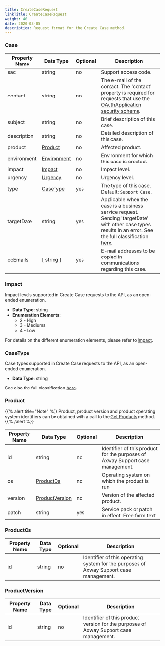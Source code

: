```yaml
---
title: CreateCaseRequest
linkTitle: CreateCaseRequest
weight: 40
date: 2020-03-05
description: Request format for the Create Case method.
---
```


### Case

| Property Name | Data Type                     | Optional | Description |
|---------------|-------------------------------|----------|-------------|
| sac           | string                        |       no | Support access code. |
| contact       | string                        |       no | The e-mail of the contact. The 'contact' property is required for requests that use the [OAuthApplication security scheme](https://sphereapi.admin.axway.com/sphere/api/v1/). |
| subject       | string                        |       no | Brief description of this case. |
| description   | string                        |       no | Detailed description of this case. |
| product       | [Product](#product)           |       no | Affected product. |
| environment   | [Environment](/docs/shared_services/supportapi/formats/environment) |       no | Environment for which this case is created. |
| impact        | [Impact](#impact)             |       no | Impact level. |
| urgency       | [Urgency](/docs/shared_services/supportapi/formats/urgency)         |       no | Urgency level. |
| type          | [CaseType](#casetype)         |      yes | The type of this case. Default: `Support Case`. |
| targetDate    | string                        |      yes | Applicable when the case is a business service request. Sending 'targetDate' with other case types results in an error. See the full classification [here](/docs/shared_services/supportapi/formats/target_date). |
| ccEmails      | [ string ]                    |      yes | E-mail addresses to be copied in communications regarding this case. |

### Impact

Impact levels supported in Create Case requests to the API, as an open-ended enumeration.

* **Data Type**: string
* **Enumeration Elements**:
    * 2 - High
    * 3 - Mediums
    * 4 - Low

For details on the different enumeration elements, please refer to [Impact](/docs/shared_services/supportapi/formats/impact).

### CaseType

Case types supported in Create Case requests to the API, as an open-ended enumeration.

* **Data Type**: string

See also the full classification [here](/docs/shared_services/supportapi/formats/case_type).

### Product

{{% alert title="Note" %}}
Product, product version and product operating system identifiers can be obtained with a call to the [Get Products](/docs/shared_services/supportapi/methods/get_products) method.
{{% /alert %}}

| Property Name | Data Type                         | Optional | Description |
|---------------|-----------------------------------|----------|-------------|
| id            | string                            |       no | Identifier of this product for the purposes of Axway Support case management. |
| os            | [ProductOs](#productos)           |       no | Operating system on which the product is run. |
| version       | [ProductVersion](#productversion) |       no | Version of the affected product. |
| patch         | string                            |      yes | Service pack or patch in effect. Free form text. |

### ProductOs

| Property Name | Data Type | Optional | Description |
|---------------|-----------|----------|-------------|
| id            | string    |       no | Identifier of this operating system for the purposes of Axway Support case management. |

### ProductVersion

| Property Name | Data Type | Optional | Description |
|---------------|-----------|----------|-------------|
| id            | string    |       no | Identifier of this product version for the purposes of Axway Support case management. |
